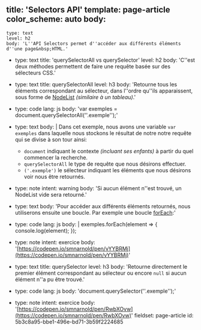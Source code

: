 title: 'Selectors API'
template: page-article
color_scheme: auto
body:
  -
    type: text
    level: h2
    body: 'L''API Selectors permet d''accéder aux différents éléments d''une page&nbsp;HTML.'
  -
    type: text
    title: 'querySelectorAll vs querySelector'
    level: h2
    body: 'C''est deux méthodes permettent de faire une requête basée sur des sélecteurs CSS.'
  -
    type: text
    title: querySelectorAll
    level: h3
    body: 'Retourne tous les éléments correspondant au sélecteur, dans l''ordre qu''ils apparaissent, sous forme de [NodeList](https://developer.mozilla.org/fr/docs/Web/API/NodeList) _(similaire à un tableau)_.'
  -
    type: code
    lang: js
    body: 'var exemples = document.querySelectorAll(''.exemple'');'
  -
    type: text
    body: |
      Dans cet exemple, nous avons une variable `var exemples` dans laquelle nous stockons le résultat de notre notre requête qui se divise à son tour ainsi: 
      
      - `document` indiquant le contexte _(incluant ses enfants)_ à partir du quel commencer la recherche. 
      - `querySelectorAll` le type de requête que nous désirons effectuer.
      - `('.exemple')` le sélecteur indiquant les éléments que nous désirons voir nous être retournés.
  -
    type: note
    intent: warning
    body: 'Si aucun élément n''est trouvé, un NodeList vide sera&nbsp;retourné.'
  -
    type: text
    body: 'Pour accéder aux différents éléments retournés, nous utiliserons ensuite une boucle. Par exemple une boucle [forEach](https://developer.mozilla.org/fr/docs/Web/JavaScript/Reference/Objets_globaux/Array/forEach):'
  -
    type: code
    lang: js
    body: |
      exemples.forEach(element => {
        console.log(element);
      });
  -
    type: note
    intent: exercice
    body: '[https://codepen.io/smnarnold/pen/vYYBRMj](https://codepen.io/smnarnold/pen/vYYBRMj)'
  -
    type: text
    title: querySelector
    level: h3
    body: 'Retourne directement le premier élément correspondant au sélecteur ou encore `null` si aucun élément n''a pu être trouvé.'
  -
    type: code
    lang: js
    body: 'document.querySelector(''.exemple'');'
  -
    type: note
    intent: exercice
    body: '[https://codepen.io/smnarnold/pen/RwbXOvw](https://codepen.io/smnarnold/pen/RwbXOvw)'
fieldset: page-article
id: 5b3c8a95-bbe1-496e-bd71-3b59f2224685
